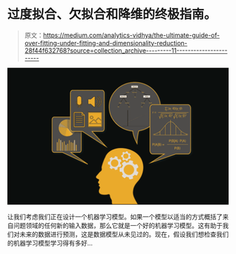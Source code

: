 # 过度拟合、欠拟合和降维的终极指南。

> 原文：<https://medium.com/analytics-vidhya/the-ultimate-guide-of-over-fitting-under-fitting-and-dimensionality-reduction-28f44f632768?source=collection_archive---------11----------------------->

![](img/76f871c1322ec5c8bde2b19aabd372d9.png)

让我们考虑我们正在设计一个机器学习模型。如果一个模型以适当的方式概括了来自问题领域的任何新的输入数据，那么它就是一个好的机器学习模型。这有助于我们对未来的数据进行预测，这是数据模型从未见过的。现在，假设我们想检查我们的机器学习模型学习得有多好…
